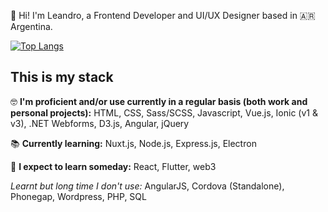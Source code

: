👋 Hi! I'm Leandro, a Frontend Developer and UI/UX Designer based in 🇦🇷 Argentina.

[![Top Langs](https://github-readme-stats.vercel.app/api/top-langs/?username=leandrososa&layout=compact)](https://github.com/anuraghazra/github-readme-stats)

## This is my stack

🤓 **I'm proficient and/or use currently in a regular basis (both work and personal projects):** HTML, CSS, Sass/SCSS, Javascript, Vue.js, Ionic (v1 & v3), .NET Webforms, D3.js, Angular, jQuery

📚 **Currently learning:** Nuxt.js, Node.js, Express.js, Electron

🔮 **I expect to learn someday:** React, Flutter, web3

*Learnt but long time I don't use:* AngularJS, Cordova (Standalone), Phonegap, Wordpress, PHP, SQL